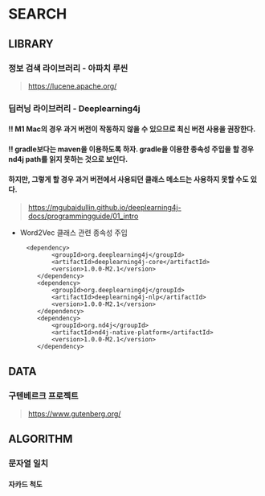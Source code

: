# SEARCH



## LIBRARY

### 정보 검색 라이브러리 - 아파치 루씬
> https://lucene.apache.org/

### 딥러닝 라이브러리 - Deeplearning4j
#### ‼️ M1 Mac의 경우 과거 버전이 작동하지 않을 수 있으므로 최신 버전 사용을 권장한다.
#### ‼️ gradle보다는 maven을 이용하도록 하자. gradle을 이용한 종속성 주입을 할 경우 nd4j path를 읽지 못하는 것으로 보인다.
#### 하지만, 그렇게 할 경우 과거 버전에서 사용되던 클래스 메소드는 사용하지 못할 수도 있다.

> https://mgubaidullin.github.io/deeplearning4j-docs/programmingguide/01_intro

- Word2Vec 클래스 관련 종속성 주입
```maven
     <dependency>
            <groupId>org.deeplearning4j</groupId>
            <artifactId>deeplearning4j-core</artifactId>
            <version>1.0.0-M2.1</version>
        </dependency>
        <dependency>
            <groupId>org.deeplearning4j</groupId>
            <artifactId>deeplearning4j-nlp</artifactId>
            <version>1.0.0-M2.1</version>
        </dependency>
        <dependency>
            <groupId>org.nd4j</groupId>
            <artifactId>nd4j-native-platform</artifactId>
            <version>1.0.0-M2.1</version>
        </dependency>
```

## DATA
### 구텐베르크 프로젝트
> https://www.gutenberg.org/

## ALGORITHM
### 문자열 일치
#### 자카드 척도
